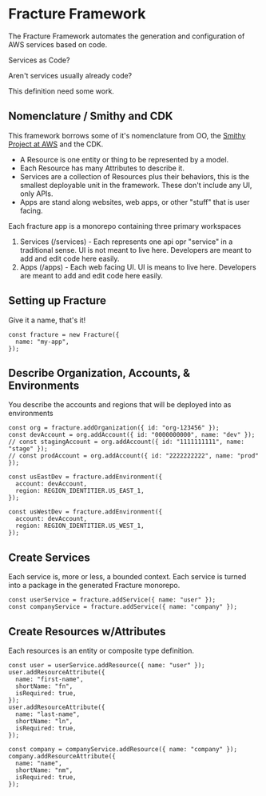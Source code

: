 # Fracture Framework

The Fracture Framework automates the generation and configuration of AWS services 
based on code. 

Services as Code? 

Aren't services usually already code?

This definition need some work.

## Nomenclature / Smithy and CDK

This framework borrows some of it's nomenclature from OO, the [Smithy Project at AWS](https://smithy.io/2.0) and the CDK.

- A Resource is one entity or thing to be represented by a model.
- Each Resource has many Attributes to describe it.
- Services are a collection of Resources plus their behaviors, this is the smallest deployable unit in the framework. These don't include any UI, only APIs.
- Apps are stand along websites, web apps, or other "stuff" that is user facing.

Each fracture app is a monorepo containing three primary workspaces

1. Services (/services) - Each represents one api opr "service" in a traditional sense. UI is not meant to live here. Developers are meant to add and edit code here easily.
1. Apps (/apps) - Each web facing UI. UI is means to live here. Developers are meant to add and edit code here easily.

## Setting up Fracture

Give it a name, that's it!

```
const fracture = new Fracture({
  name: "my-app",
});
```

## Describe Organization, Accounts, & Environments

You describe the accounts and regions that will be deployed into as environments

```
const org = fracture.addOrganization({ id: "org-123456" });
const devAccount = org.addAccount({ id: "0000000000", name: "dev" });
// const stagingAccount = org.addAccount({ id: "1111111111", name: "stage" });
// const prodAccount = org.addAccount({ id: "2222222222", name: "prod" });

const usEastDev = fracture.addEnvironment({
  account: devAccount,
  region: REGION_IDENTITIER.US_EAST_1,
});

const usWestDev = fracture.addEnvironment({
  account: devAccount,
  region: REGION_IDENTITIER.US_WEST_1,
});
```

## Create Services

Each service is, more or less, a bounded context. Each service is turned into a 
package in the generated Fracture monorepo.

```
const userService = fracture.addService({ name: "user" });
const companyService = fracture.addService({ name: "company" });
```

## Create Resources w/Attributes

Each resources is an entity or composite type definition.

```
const user = userService.addResource({ name: "user" });
user.addResourceAttribute({
  name: "first-name",
  shortName: "fn",
  isRequired: true,
});
user.addResourceAttribute({
  name: "last-name",
  shortName: "ln",
  isRequired: true,
});

const company = companyService.addResource({ name: "company" });
company.addResourceAttribute({
  name: "name",
  shortName: "nm",
  isRequired: true,
});
```